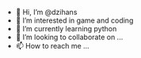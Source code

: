- 👋 Hi, I’m @dzihans
- 👀 I’m interested in game and coding
- 🌱 I’m currently learning python
- 💞️ I’m looking to collaborate on ...
- 📫 How to reach me ...

<!---
dzihans/dzihans is a ✨ special ✨ repository because its `README.md` (this file) appears on your GitHub profile.
You can click the Preview link to take a look at your changes.
--->
